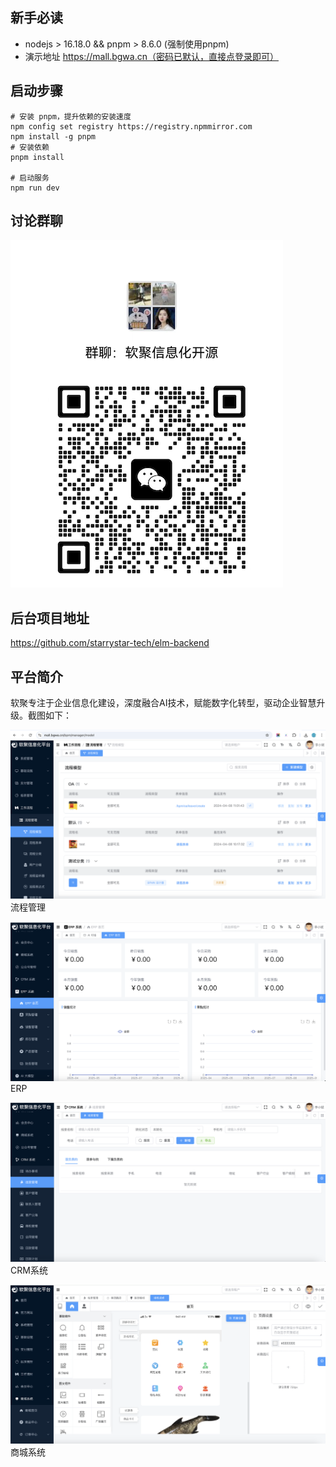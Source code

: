 
## 新手必读

* nodejs > 16.18.0 && pnpm > 8.6.0 (强制使用pnpm)
* 演示地址 https://mall.bgwa.cn（密码已默认，直接点登录即可）

## 启动步骤

```shell
# 安装 pnpm，提升依赖的安装速度
npm config set registry https://registry.npmmirror.com
npm install -g pnpm
# 安装依赖
pnpm install

# 启动服务
npm run dev
```

## 讨论群聊
![讨论群聊](.image/chatgroup.png)

## 后台项目地址
https://github.com/starrystar-tech/elm-backend

## 平台简介

软聚专注于企业信息化建设，深度融合AI技术，赋能数字化转型，驱动企业智慧升级。截图如下：

![流程管理](.image/1.png)
流程管理

![ERP](.image/2.png)
ERP

![CRM](.image/3.png) 
CRM系统

![商城系统](.image/4.png)
商城系统




